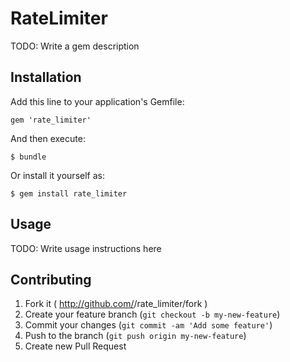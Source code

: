 # RateLimiter

TODO: Write a gem description

## Installation

Add this line to your application's Gemfile:

    gem 'rate_limiter'

And then execute:

    $ bundle

Or install it yourself as:

    $ gem install rate_limiter

## Usage

TODO: Write usage instructions here

## Contributing

1. Fork it ( http://github.com/<my-github-username>/rate_limiter/fork )
2. Create your feature branch (`git checkout -b my-new-feature`)
3. Commit your changes (`git commit -am 'Add some feature'`)
4. Push to the branch (`git push origin my-new-feature`)
5. Create new Pull Request
